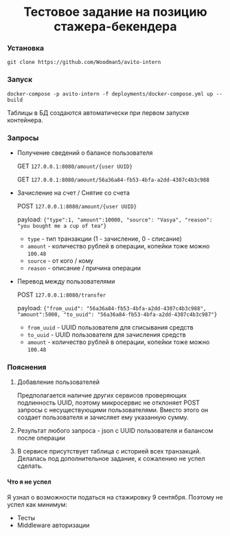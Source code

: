 <h1 align="center">Тестовое задание на позицию стажера-бекендера</h1>



### Установка
`git clone https://github.com/Woodman5/avito-intern`

### Запуск
`docker-compose -p avito-intern -f deployments/docker-compose.yml up --build`

Таблицы в БД создаются автоматически при первом запуске контейнера.


### Запросы
- Получение сведений о балансе пользователя

    GET `127.0.0.1:8080/amount/{user UUID}`

    GET `127.0.0.1:8080/amount/56a36a84-fb53-4bfa-a2dd-4307c4b3c988`


- Зачисление на счет / Снятие со счета

    POST `127.0.0.1:8080/amount/{user UUID}`

    payload: `{"type":1, "amount":10000, "source": "Vasya", "reason": "you bought me a cup of tea"}`
    - `type` - тип транзакции (1 - зачисление, 0 - списание)
    - `amount` - количество рублей в операции, копейки тоже можно `100.48`
    - `source` - от кого / кому
    - `reason` - описание / причина операции
  

- Перевод между пользователями
    
  POST `127.0.0.1:8080/transfer`

  payload: `{"from_uuid": "56a36a84-fb53-4bfa-a2dd-4307c4b3c988", "amount":5000, "to_uuid": "56a36a84-fb53-4bfa-a2dd-4307c4b3c987"}`
    - `from_uuid` - UUID пользователя для списывания средств
    - `to_uuid` - UUID пользователя для зачисления средств
    - `amount` - количество рублей в операции, копейки тоже можно `100.48`
    
### Пояснения
1. Добавление пользователей

    Предполагается наличие других сервисов проверяющих подлинность UUID, поэтому микросервис не отклоняет POST запросы с несуществующими пользователями.
    Вместо этого он создает пользователя и зачисляет ему указанную сумму.
2. Результат любого запроса - json с UUID пользователя и балансом после операции
3. В сервисе присутствует таблица с историей всех транзакций. Делалась под дополнительное задание, к сожалению не успел сделать.

#### Что я не успел
Я узнал о возможности податься на стажировку 9 сентября. 
Поэтому не успел как минимум:
- Тесты
- Middleware авторизации

